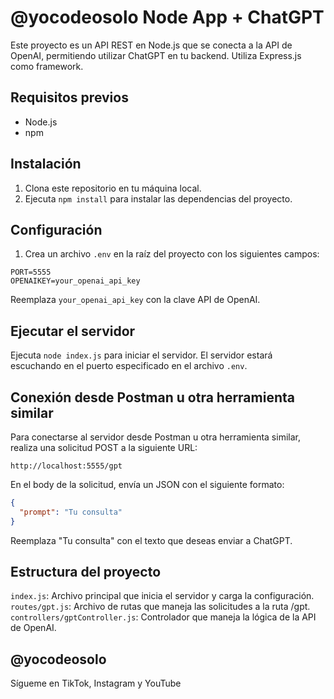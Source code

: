 # @yocodeosolo Node App + ChatGPT

Este proyecto es un API REST en Node.js que se conecta a la API de OpenAI, permitiendo utilizar ChatGPT en tu backend. Utiliza Express.js como framework.

## Requisitos previos

- Node.js
- npm

## Instalación

1. Clona este repositorio en tu máquina local.
2. Ejecuta `npm install` para instalar las dependencias del proyecto.

## Configuración

1. Crea un archivo `.env` en la raíz del proyecto con los siguientes campos:

```
PORT=5555
OPENAIKEY=your_openai_api_key
```

Reemplaza `your_openai_api_key` con la clave API de OpenAI.

## Ejecutar el servidor

Ejecuta `node index.js` para iniciar el servidor. El servidor estará escuchando en el puerto especificado en el archivo `.env`.

## Conexión desde Postman u otra herramienta similar

Para conectarse al servidor desde Postman u otra herramienta similar, realiza una solicitud POST a la siguiente URL:
```
http://localhost:5555/gpt
```

En el body de la solicitud, envía un JSON con el siguiente formato:

```json
{
  "prompt": "Tu consulta"
}
```

Reemplaza "Tu consulta" con el texto que deseas enviar a ChatGPT.

## Estructura del proyecto
`index.js`: Archivo principal que inicia el servidor y carga la configuración.
`routes/gpt.js`: Archivo de rutas que maneja las solicitudes a la ruta /gpt.
`controllers/gptController.js`: Controlador que maneja la lógica de la API de OpenAI.

## @yocodeosolo
Sígueme en TikTok, Instagram y YouTube 